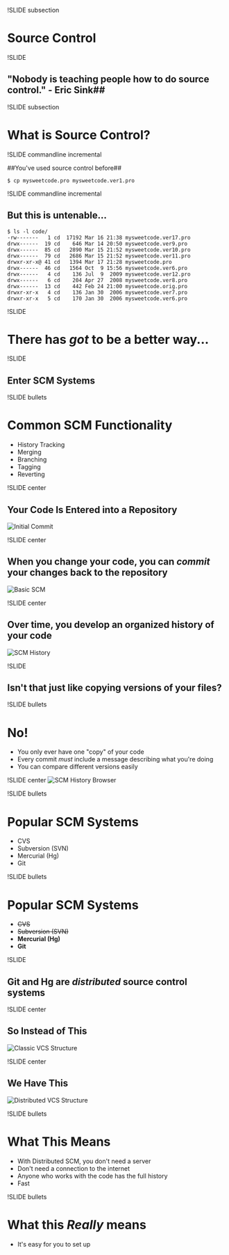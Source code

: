 !SLIDE subsection
# Source Control #

!SLIDE
## "Nobody is teaching people how to do source control." - Eric Sink##

!SLIDE subsection

# What is Source Control? #

!SLIDE commandline incremental

##You've used source control before##

    $ cp mysweetcode.pro mysweetcode.ver1.pro
    
!SLIDE commandline incremental

## But this is untenable... ##
  
    $ ls -l code/
    -rw-------   1 cd  17192 Mar 16 21:38 mysweetcode.ver17.pro
    drwx------  19 cd    646 Mar 14 20:50 mysweetcode.ver9.pro
    drwx------  85 cd   2890 Mar 15 21:52 mysweetcode.ver10.pro
    drwx------  79 cd   2686 Mar 15 21:52 mysweetcode.ver11.pro
    drwxr-xr-x@ 41 cd   1394 Mar 17 21:28 mysweetcode.pro
    drwx------  46 cd   1564 Oct  9 15:56 mysweetcode.ver6.pro
    drwx------   4 cd    136 Jul  9  2009 mysweetcode.ver12.pro
    drwx------   6 cd    204 Apr 27  2008 mysweetcode.ver8.pro
    drwx------  13 cd    442 Feb 24 21:00 mysweetcode.orig.pro
    drwxr-xr-x   4 cd    136 Jan 30  2006 mysweetcode.ver7.pro
    drwxr-xr-x   5 cd    170 Jan 30  2006 mysweetcode.ver6.pro

!SLIDE
# There has *got* to be a better way... #

!SLIDE
## Enter SCM Systems ##

!SLIDE bullets
# Common SCM Functionality  #
* History Tracking
* Merging
* Branching
* Tagging
* Reverting

!SLIDE center

## Your Code Is Entered into a Repository ##

![Initial Commit](img/initial_commit.png)

!SLIDE center

## When you change your code, you can _commit_ your changes back to the repository ##

![Basic SCM](img/scm_basic_cycle.png)

!SLIDE center
## Over time, you develop an organized history of your code ##
![SCM History](img/scm_history.png)

!SLIDE

## Isn't that just like copying versions of your files? ##

!SLIDE bullets
# No! #

* You only ever have one "copy" of your code
* Every commit _must_ include a message describing what you're doing
* You can compare different versions easily

!SLIDE center
![SCM History Browser](img/scm_history_manager.png)

!SLIDE bullets
# Popular SCM Systems #

* CVS
* Subversion (SVN)
* Mercurial (Hg)
* Git

!SLIDE bullets
# Popular SCM Systems #

* <del>CVS</del>
* <del>Subversion (SVN)</del>
* __Mercurial (Hg)__
* __Git__

!SLIDE 
## Git and Hg are _distributed_ source control systems ##

!SLIDE center

## So Instead of This ##

![Classic VCS Structure](img/classic_vcs.png)

!SLIDE center

## We Have This ##
![Distributed VCS Structure](img/distributed_vcs.png)

!SLIDE bullets

# What This Means #

* With Distributed SCM, you don't need a server
* Don't need a connection to the internet
* Anyone who works with the code has the full history
* Fast

!SLIDE bullets

# What this _Really_ means

* It's easy for you to set up

